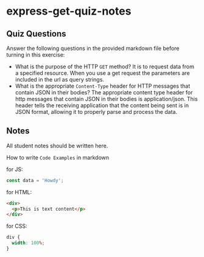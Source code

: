 # express-get-quiz-notes

## Quiz Questions

Answer the following questions in the provided markdown file before turning in this exercise:

- What is the purpose of the HTTP `GET` method?
  It is to request data from a specified resource. When you use a get request the parameters are included in the url as query strings.
- What is the appropriate `Content-Type` header for HTTP messages that contain JSON in their bodies?
  The appropriate content type header for http messages that contain JSON in their bodies is application/json. This header tells the receiving application that the content being sent is in JSON format, allowing it to properly parse and process the data.

## Notes

All student notes should be written here.

How to write `Code Examples` in markdown

for JS:

```javascript
const data = 'Howdy';
```

for HTML:

```html
<div>
  <p>This is text content</p>
</div>
```

for CSS:

```css
div {
  width: 100%;
}
```
